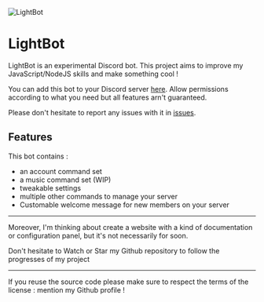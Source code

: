 ![LightBot](https://i.imgur.com/Z34m58j.jpg)

# LightBot
LightBot is an experimental Discord bot. This project aims to improve my JavaScript/NodeJS skills and make something cool !

You can add this bot to your Discord server [here](https://discordapp.com/api/oauth2/authorize?client_id=477880543858393128&permissions=1698163905&scope=bot). Allow permissions according to what you need but all features arn't guaranteed.

Please don't hesitate to report any issues with it in [issues](https://github.com/ArcLight4/lightbot/issues).

## Features
This bot contains :

- an account command set
- a music command set (WIP)
- tweakable settings
- multiple other commands to manage your server
- Customable welcome message for new members on your server

---------------------

Moreover, I'm thinking about create a website with a kind of documentation or configuration panel, but it's not necessarily for soon.

Don't hesitate to Watch or Star my Github repository to follow the progresses of my project 

---------------------
If you reuse the source code please make sure to respect the terms of the license : mention my Github profile !
